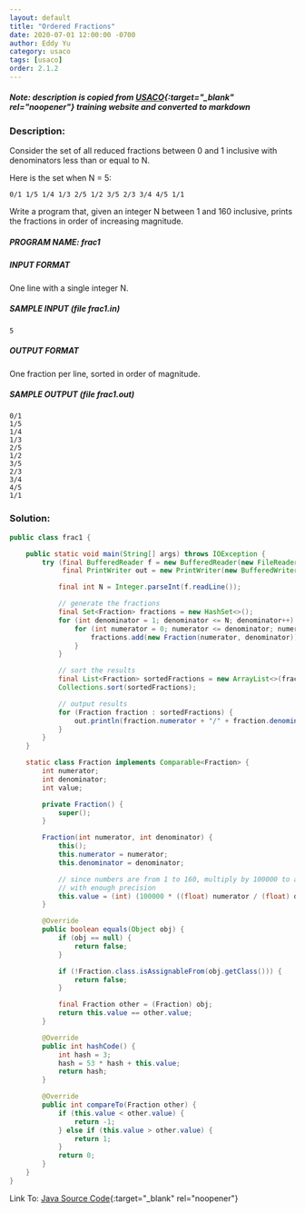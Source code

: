```yaml
---
layout: default
title: "Ordered Fractions"
date: 2020-07-01 12:00:00 -0700
author: Eddy Yu
category: usaco
tags: [usaco]
order: 2.1.2
---
```


##### Note: description is copied from [USACO](http://www.usaco.org/){:target="_blank" rel="noopener"} training website and converted to markdown

### Description:
Consider the set of all reduced fractions between 0 and 1 inclusive with 
denominators less than or equal to N.

Here is the set when N = 5:
```
0/1 1/5 1/4 1/3 2/5 1/2 3/5 2/3 3/4 4/5 1/1
```
Write a program that, given an integer N between 1 and 160 inclusive, prints 
the fractions in order of increasing magnitude.

##### PROGRAM NAME: frac1

##### INPUT FORMAT
One line with a single integer N.

##### SAMPLE INPUT (file frac1.in)
```
5
```

##### OUTPUT FORMAT
One fraction per line, sorted in order of magnitude.

##### SAMPLE OUTPUT (file frac1.out)
```
0/1
1/5
1/4
1/3
2/5
1/2
3/5
2/3
3/4
4/5
1/1
```
    
### Solution:
```java
public class frac1 {

    public static void main(String[] args) throws IOException {
        try (final BufferedReader f = new BufferedReader(new FileReader("frac1.in"));
             final PrintWriter out = new PrintWriter(new BufferedWriter(new FileWriter("frac1.out")))) {

            final int N = Integer.parseInt(f.readLine());

            // generate the fractions
            final Set<Fraction> fractions = new HashSet<>();
            for (int denominator = 1; denominator <= N; denominator++) {
                for (int numerator = 0; numerator <= denominator; numerator++) {
                    fractions.add(new Fraction(numerator, denominator));
                }
            }

            // sort the results
            final List<Fraction> sortedFractions = new ArrayList<>(fractions);
            Collections.sort(sortedFractions);

            // output results
            for (Fraction fraction : sortedFractions) {
                out.println(fraction.numerator + "/" + fraction.denominator);
            }
        }
    }

    static class Fraction implements Comparable<Fraction> {
        int numerator;
        int denominator;
        int value;

        private Fraction() {
            super();
        }

        Fraction(int numerator, int denominator) {
            this();
            this.numerator = numerator;
            this.denominator = denominator;

            // since numbers are from 1 to 160, multiply by 100000 to avoid decimals
            // with enough precision
            this.value = (int) (100000 * ((float) numerator / (float) denominator));
        }

        @Override
        public boolean equals(Object obj) {
            if (obj == null) {
                return false;
            }

            if (!Fraction.class.isAssignableFrom(obj.getClass())) {
                return false;
            }

            final Fraction other = (Fraction) obj;
            return this.value == other.value;
        }

        @Override
        public int hashCode() {
            int hash = 3;
            hash = 53 * hash + this.value;
            return hash;
        }

        @Override
        public int compareTo(Fraction other) {
            if (this.value < other.value) {
                return -1;
            } else if (this.value > other.value) {
                return 1;
            }
            return 0;
        }
    }
}
``` 
Link To: [Java Source Code](https://github.com/eddycyu/usaco/blob/master/src/frac1.java){:target="_blank" rel="noopener"}
